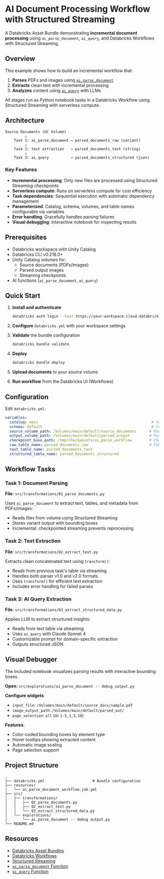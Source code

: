 # AI Document Processing Workflow with Structured Streaming

A Databricks Asset Bundle demonstrating **incremental document processing** using `ai_parse_document`, `ai_query`, and Databricks Workflows with Structured Streaming.

## Overview

This example shows how to build an incremental workflow that:
1. **Parses** PDFs and images using [`ai_parse_document`](https://docs.databricks.com/aws/en/sql/language-manual/functions/ai_parse_document)
2. **Extracts** clean text with incremental processing
3. **Analyzes** content using [`ai_query`](https://docs.databricks.com/aws/en/sql/language-manual/functions/ai_query) with LLMs

All stages run as Python notebook tasks in a Databricks Workflow using Structured Streaming with serverless compute.

## Architecture

```
Source Documents (UC Volume)
         ↓
    Task 1: ai_parse_document → parsed_documents_raw (variant)
         ↓
    Task 2: text extraction   → parsed_documents_text (string)
         ↓
    Task 3: ai_query          → parsed_documents_structured (json)
```

### Key Features

- **Incremental processing**: Only new files are processed using Structured Streaming checkpoints
- **Serverless compute**: Runs on serverless compute for cost efficiency
- **Task dependencies**: Sequential execution with automatic dependency management
- **Parameterized**: Catalog, schema, volumes, and table names configurable via variables
- **Error handling**: Gracefully handles parsing failures
- **Visual debugging**: Interactive notebook for inspecting results

## Prerequisites

- Databricks workspace with Unity Catalog
- Databricks CLI v0.218.0+
- Unity Catalog volumes for:
  - Source documents (PDFs/images)
  - Parsed output images
  - Streaming checkpoints
- AI functions (`ai_parse_document`, `ai_query`)

## Quick Start

1. **Install and authenticate**
   ```bash
   databricks auth login --host https://your-workspace.cloud.databricks.com
   ```

2. **Configure** `databricks.yml` with your workspace settings

3. **Validate** the bundle configuration
   ```bash
   databricks bundle validate
   ```

4. **Deploy**
   ```bash
   databricks bundle deploy
   ```

5. **Upload documents** to your source volume

6. **Run workflow** from the Databricks UI (Workflows)

## Configuration

Edit `databricks.yml`:

```yaml
variables:
  catalog: main                                                    # Your catalog
  schema: default                                                  # Your schema
  source_volume_path: /Volumes/main/default/source_documents      # Source PDFs
  output_volume_path: /Volumes/main/default/parsed_output         # Parsed images
  checkpoint_base_path: /tmp/checkpoints/ai_parse_workflow        # Checkpoints
  raw_table_name: parsed_documents_raw                            # Table names
  text_table_name: parsed_documents_text
  structured_table_name: parsed_documents_structured
```

## Workflow Tasks

### Task 1: Document Parsing
**File**: `src/transformations/01_parse_documents.py`

Uses `ai_parse_document` to extract text, tables, and metadata from PDFs/images:
- Reads files from volume using Structured Streaming
- Stores variant output with bounding boxes
- Incremental: checkpointed streaming prevents reprocessing

### Task 2: Text Extraction
**File**: `src/transformations/02_extract_text.py`

Extracts clean concatenated text using `transform()`:
- Reads from previous task's table via streaming
- Handles both parser v1.0 and v2.0 formats
- Uses `transform()` for efficient text extraction
- Includes error handling for failed parses

### Task 3: AI Query Extraction
**File**: `src/transformations/03_extract_structured_data.py`

Applies LLM to extract structured insights:
- Reads from text table via streaming
- Uses `ai_query` with Claude Sonnet 4
- Customizable prompt for domain-specific extraction
- Outputs structured JSON

## Visual Debugger

The included notebook visualizes parsing results with interactive bounding boxes.

**Open**: `src/explorations/ai_parse_document -- debug output.py`

**Configure widgets**:
- `input_file`: `/Volumes/main/default/source_docs/sample.pdf`
- `image_output_path`: `/Volumes/main/default/parsed_out/`
- `page_selection`: `all` (or `1-3`, `1,5,10`)

**Features**:
- Color-coded bounding boxes by element type
- Hover tooltips showing extracted content
- Automatic image scaling
- Page selection support

## Project Structure

```
.
├── databricks.yml                      # Bundle configuration
├── resources/
│   └── ai_parse_document_workflow.job.yml
├── src/
│   ├── transformations/
│   │   ├── 01_parse_documents.py
│   │   ├── 02_extract_text.py
│   │   └── 03_extract_structured_data.py
│   └── explorations/
│       └── ai_parse_document -- debug output.py
└── README.md
```

## Resources

- [Databricks Asset Bundles](https://docs.databricks.com/dev-tools/bundles/)
- [Databricks Workflows](https://docs.databricks.com/workflows/)
- [Structured Streaming](https://docs.databricks.com/structured-streaming/)
- [`ai_parse_document` Function](https://docs.databricks.com/aws/en/sql/language-manual/functions/ai_parse_document)
- [`ai_query` Function](https://docs.databricks.com/aws/en/sql/language-manual/functions/ai_query)
